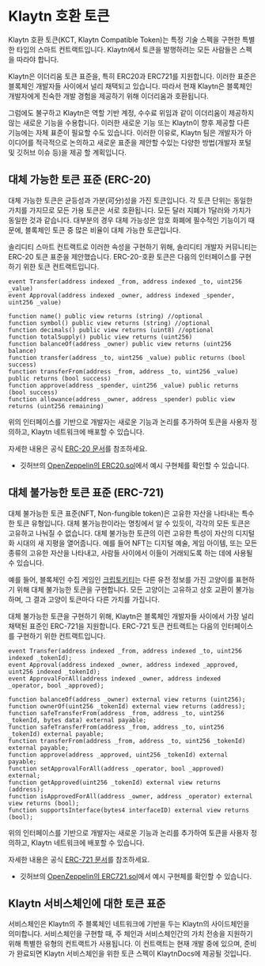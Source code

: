 # Klaytn 호환 토큰 <a id="klaytn-compatible-tokens"></a>

Klaytn 호환 토큰(KCT, Klaytn Compatible Token)는 특정 기술 스펙을 구현한 특별한 타입의 스마트 컨트랙트입니다. Klaytn에서 토큰을 발행하려는 모든 사람들은 스펙을 따라야 합니다.

Klaytn은 이더리움 토큰 표준을, 특히 ERC20과 ERC721를 지원합니다. 이러한 표준은 블록체인 개발자들 사이에서 널리 채택되고 있습니다. 따라서 현재 Klaytn은 블록체인 개발자에게 친숙한 개발 경험을 제공하기 위해 이더리움과 호환됩니다.

그럼에도 불구하고 Klaytn은 역할 기반 계정, 수수료 위임과 같이 이더리움이 제공하지 않는 새로운 기능을 수용합니다. 이러한 새로운 기능 또는 Klaytn이 향후 제공할 다른 기능에는 자체 표준이 필요할 수도 있습니다. 이러한 이유로, Klaytn 팀은 개발자가 아이디어를 적극적으로 논의하고 새로운 표준을 제안할 수있는 다양한 방법\(개발자 포털 및 깃허브 이슈 등\)을 제공 할 계획입니다.

## 대체 가능한 토큰 표준 \(ERC-20\) <a id="fungible-token-standard-erc-20"></a>

대체 가능한 토큰은 균등성과 가분(可分)성을 가진 토큰입니다. 각 토큰 단위는 동일한 가치를 가지므로 모든 가용 토큰은 서로 호환됩니다. 모든 달러 지폐가 1달러와 가치가 동일한 것과 같습니다. 대부분의 경우 대체 가능성은 암호 화폐에 필수적인 기능이기 때문에, 블록체인 토큰 중 많은 비율이 대체 가능한 토큰입니다.

솔리디티 스마트 컨트랙트로 이러한 속성을 구현하기 위해, 솔리디티 개발자 커뮤니티는 ERC-20 토큰 표준을 제안했습니다. ERC-20-호환 토큰은 다음의 인터페이스를 구현하기 위한 토큰 컨트랙트입니다.

```text
event Transfer(address indexed _from, address indexed _to, uint256 _value)
event Approval(address indexed _owner, address indexed _spender, uint256 _value)

function name() public view returns (string) //optional
function symbol() public view returns (string) //optional
function decimals() public view returns (uint8) //optional
function totalSupply() public view returns (uint256)
function balanceOf(address _owner) public view returns (uint256 balance)
function transfer(address _to, uint256 _value) public returns (bool success)
function transferFrom(address _from, address _to, uint256 _value) public returns (bool success)
function approve(address _spender, uint256 _value) public returns (bool success)
function allowance(address _owner, address _spender) public view returns (uint256 remaining)
```

위의 인터페이스를 기반으로 개발자는 새로운 기능과 논리를 추가하여 토큰을 사용자 정의하고, Klaytn 네트워크에 배포할 수 있습니다.

자세한 내용은 공식 [ERC-20 문서](https://eips.ethereum.org/EIPS/eip-20)를 참조하세요.

* 깃허브의 [OpenZeppelin의 ERC20.sol](https://github.com/OpenZeppelin/openzeppelin-solidity/blob/9b3710465583284b8c4c5d2245749246bb2e0094/contracts/token/ERC20/ERC20.sol)에서 예시 구현체를 확인할 수 있습니다.

## 대체 불가능한 토큰 표준 \(ERC-721\) <a id="non-fungible-token-standard-erc-721"></a>

대체 불가능한 토큰 표준(NFT, Non-fungible token)은 고유한 자산을 나타내는 특수한 토큰 유형입니다. 대체 불가능한이라는 명칭에서 알 수 있듯이, 각각의 모든 토큰은 고유하고 나눠질 수 없습니다. 대체 불가능한 토큰의 이런 고유한 특성이 자산의 디지털화 시대의 새 지평을 열어줍니다. 예를 들어 NFT는 디지털 예술, 게임 아이템, 또는 모든 종류의 고유한 자산을 나타내고, 사람들 사이에서 이들이 거래되도록 하는 데에 사용될 수 있습니다.

예를 들어, 블록체인 수집 게임인 [크립토키티](https://www.cryptokitties.co/)는 다른 유전 정보를 가진 고양이를 표현하기 위해 대체 불가능한 토큰을 구현합니다. 모든 고양이는 고유하고 상호 교환이 불가능하며, 그 결과 고양이 토큰마다 다른 가치를 가집니다.

대체 불가능한 토큰을 구현하기 위해, Klaytn은 블록체인 개발자들 사이에서 가장 널리 채택된 표준인 ERC-721을 지원합니다. ERC-721 토큰 컨트랙트는 다음의 인터페이스를 구현하기 위한 컨트랙트입니다.

```text
event Transfer(address indexed _from, address indexed _to, uint256 indexed _tokenId);
event Approval(address indexed _owner, address indexed _approved, uint256 indexed _tokenId);
event ApprovalForAll(address indexed _owner, address indexed _operator, bool _approved);

function balanceOf(address _owner) external view returns (uint256);
function ownerOf(uint256 _tokenId) external view returns (address);
function safeTransferFrom(address _from, address _to, uint256 _tokenId, bytes data) external payable;
function safeTransferFrom(address _from, address _to, uint256 _tokenId) external payable;
function transferFrom(address _from, address _to, uint256 _tokenId) external payable;
function approve(address _approved, uint256 _tokenId) external payable;
function setApprovalForAll(address _operator, bool _approved) external;
function getApproved(uint256 _tokenId) external view returns (address);
function isApprovedForAll(address _owner, address _operator) external view returns (bool);
function supportsInterface(bytes4 interfaceID) external view returns (bool);
```

위의 인터페이스를 기반으로 개발자는 새로운 기능과 논리를 추가하여 토큰을 사용자 정의하고, Klaytn 네트워크에 배포할 수 있습니다.

자세한 내용은 공식 [ERC-721 문서](https://eips.ethereum.org/EIPS/eip-721)를 참조하세요.

* 깃허브의 [OpenZeppelin의 ERC721.sol](https://github.com/OpenZeppelin/openzeppelin-solidity/blob/master/contracts/token/ERC721/ERC721.sol)에서 예시 구현체를 확인할 수 있습니다.

## Klaytn 서비스체인에 대한 토큰 표준 <a id="token-standards-for-klaytn-service-chain"></a>

서비스체인은 Klaytn의 주 블록체인 네트워크에 기반을 두는 Klaytn의 사이드체인을 의미합니다. 서비스체인을 구현할 때, 주 체인과 서비스체인간의 가치 전송을 지원하기 위해 특별한 유형의 컨트랙트가 사용됩니다. 이 컨트랙트는 현재 개발 중에 있으며, 준비가 완료되면 Klaytn 서비스체인을 위한 토큰 스펙이 KlaytnDocs에 제공될 것입니다.

